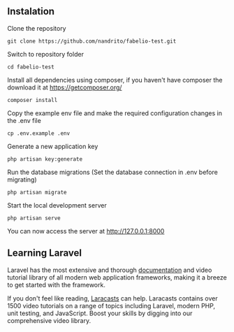 ## Instalation

Clone the repository

    git clone https://github.com/nandrito/fabelio-test.git

Switch to repository folder

    cd fabelio-test

Install all dependencies using composer, if you haven't have composer the download it at https://getcomposer.org/

    composer install

Copy the example env file and make the required configuration changes in the .env file

    cp .env.example .env

Generate a new application key

    php artisan key:generate

Run the database migrations (Set the database connection in .env before migrating)

    php artisan migrate

Start the local development server

    php artisan serve

You can now access the server at http://127.0.0.1:8000

## Learning Laravel

Laravel has the most extensive and thorough [documentation](https://laravel.com/docs) and video tutorial library of all modern web application frameworks, making it a breeze to get started with the framework.

If you don't feel like reading, [Laracasts](https://laracasts.com) can help. Laracasts contains over 1500 video tutorials on a range of topics including Laravel, modern PHP, unit testing, and JavaScript. Boost your skills by digging into our comprehensive video library.
